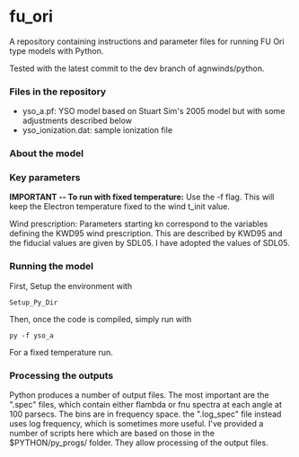 # fu_ori

A repository containing instructions and parameter files for running FU Ori type models with Python.

Tested with the latest commit to the dev branch of agnwinds/python. 

### Files in the repository

* yso_a.pf: YSO model based on Stuart Sim's 2005 model but with some adjustments described below
* yso_ionization.dat: sample ionization file 

### About the model



### Key parameters 

**IMPORTANT -- To run with fixed temperature:** Use the -f flag. This will keep the Electron temperature fixed to the wind t_init value. 

Wind prescription: Parameters starting kn correspond to the variables defining the KWD95 wind prescription. This are described by KWD95 and the fiducial 
values are given by SDL05. I have adopted the values of SDL05.




### Running the model

First, Setup the environment with 

```
Setup_Py_Dir
```

Then, once the code is compiled, simply run with 

```
py -f yso_a
```

For a fixed temperature run.

### Processing the outputs 

Python produces a number of output files. The most important are the ".spec" files, which contain either flambda or fnu spectra at each 
angle at 100 parsecs. The bins are in frequency space. the ".log_spec" file instead uses log frequency, which is sometimes more useful. I've provided a 
number of scripts here which are based on those in the $PYTHON/py_progs/ folder. They allow processing of the output files.


